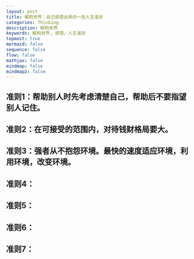 ```yaml
---
layout: post
title: 解构世界｜自己感悟出来的一些人生准则
categories: Thinking
description: 解构世界
keywords: 解构世界, 感悟，人生准则
topmost: true
mermaid: false
sequence: false
flow: false
mathjax: false
mindmap: false
mindmap2: false
---
```



## 准则1：帮助别人时先考虑清楚自己，帮助后不要指望别人记住。

## 准则2：在可接受的范围内，对待钱财格局要大。

## 准则3：强者从不抱怨环境。最快的速度适应环境，利用环境，改变环境。

## 准则4：

## 准则5：

## 准则6：

## 准则7：

